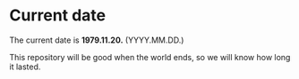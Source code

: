 # Current date

The current date is **1979.11.20.** (YYYY.MM.DD.)

This repository will be good when the world ends, so we will know how long it lasted.
